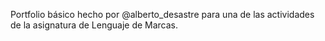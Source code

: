 Portfolio básico hecho por @alberto_desastre para una de las actividades de la asignatura de Lenguaje de Marcas.
